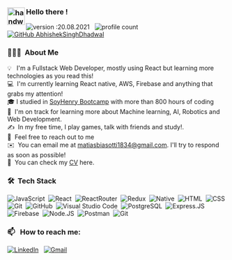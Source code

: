 
### <img alt="handwavegif" src="https://user-images.githubusercontent.com/39513876/112366216-8cfe7400-8cfe-11eb-8116-7d3dbae20e97.gif" width='40' align="left"/> Hello there !

![version :20.08.2021](https://img.shields.io/badge/version-20.08.2021-informational) &nbsp;
![profile count](https://komarev.com/ghpvc/?username=matias183&color=red)&nbsp;
[![GitHub AbhishekSinghDhadwal](https://img.shields.io/github/followers/matias183?label=follow&style=social)](https://github.com/AbhishekSinghDhadwal)&nbsp;


### 👨🏻‍💻 &nbsp;About Me

💡 &nbsp; I'm a Fullstack Web Developer, mostly using React but learning more technologies as you read this! \
💻 &nbsp;I'm currently learning React native, AWS, Firebase and anything that grabs my attention!\
🎓&nbsp;I studied in [SoyHenry Bootcamp](https://www.soyhenry.com) with more than 800 hours of coding\
🌱 &nbsp;I'm on track for learning more about Machine learning, AI, Robotics and Web Development.\
✍️ &nbsp;In my free time, I play games, talk with friends and study!.\
💬 &nbsp;Feel free to reach out to me\
✉️ &nbsp;You can email me at matiasbiasotti1834@gmail.com. I'll try to respond as soon as possible!\
📄 &nbsp;You can check my [CV](https://drive.google.com/file/d/1vVxyhHY2EgNyablizov9YBUBpDD55rVS/view?usp=sharing) here.

### 🛠 &nbsp;Tech Stack

![JavaScript](https://img.shields.io/badge/-JavaScript-05122A?style=flat&logo=javascript)&nbsp;
![React](https://img.shields.io/badge/React-20232A?style=flat&logo=react&logoColor=61DAFB)&nbsp;
![ReactRouter](https://img.shields.io/badge/React_Router-CA4245?style=flat&logo=react-router&logoColor=white)&nbsp;
![Redux](https://img.shields.io/badge/Redux-593D88?style=flate&logo=redux&logoColor=white)&nbsp;
![Native](https://img.shields.io/badge/React_Native-20232A?style=flat&logo=react&logoColor=61DAFB)&nbsp;
![HTML](https://img.shields.io/badge/-HTML-05122A?style=flat&logo=HTML5)&nbsp;
![CSS](https://img.shields.io/badge/-CSS-05122A?style=flat&logo=CSS3&logoColor=1572B6)&nbsp;
![Git](https://img.shields.io/badge/-Git-05122A?style=flat&logo=git)&nbsp;
![GitHub](https://img.shields.io/badge/-GitHub-05122A?style=flat&logo=github)&nbsp;
![Visual Studio Code](https://img.shields.io/badge/-Visual%20Studio%20Code-05122A?style=flat&logo=visual-studio-code&logoColor=007ACC)&nbsp;
![PostgreSQL](https://img.shields.io/badge/PostgreSQL-316192?style=flat&logo=postgresql&logoColor=white)&nbsp;
![Express.JS](https://img.shields.io/badge/Express.js-000000?style=flat&logo=express&logoColor=white)&nbsp;
![Firebase](https://img.shields.io/badge/firebase-ffca28?style=flat&logo=firebase&logoColor=black)&nbsp;
![Node.JS](https://img.shields.io/badge/Node.js-339933?style=flat&logo=nodedotjs&logoColor=white)&nbsp;
![Postman](https://img.shields.io/badge/Postman-FF6C37?style=flat&logo=Postman&logoColor=white)&nbsp;
![Git](https://img.shields.io/badge/GIT-E44C30?style=flat&logo=git&logoColor=white)&nbsp;

### 📫 &nbsp; How to reach me:

<a href="https://www.linkedin.com/in/matias-biasotti/"><img alt="LinkedIn" src="https://img.shields.io/badge/linkedin%20-%230077B5.svg?&style=flat&logo=linkedin&logoColor=white"/></a> &nbsp;
<a href="mailto:matiasbiasotti1834@gmail.com"><img alt="Gmail" src="https://img.shields.io/badge/Gmail-D14836?style=flat&logo=gmail&logoColor=white" /></a> &nbsp;

<!--
**matias183/matias183** is a ✨ _special_ ✨ repository because its `README.md` (this file) appears on your GitHub profile.

Here are some ideas to get you started:

- 🔭 I’m currently working on ...
- 🌱 I’m currently learning ...
- 👯 I’m looking to collaborate on ...
- 🤔 I’m looking for help with ...
- 💬 Ask me about ...
- 📫 How to reach me: ...
- 😄 Pronouns: ...
- ⚡ Fun fact: ...
-->
